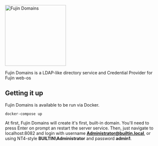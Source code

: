 <img src="https://cdn.vespotok.net/img/fujindomains.svg" alt="Fujin Domains" width="200"/>

Fujin Domains is a LDAP-like directory service and Credential Provider for Fujin web-os

## Getting it up
Fujin Domains is available to be run via Docker.


``
docker-compose up
``

At first, Fujin Domains will create it's first, built-in domain. You'll need to press Enter on prompt an restart the server service.
Then, just navigate to localhost:8082 and login with username **Administrator@builtin.local**, or using NT4-style **BUILTIN\Administrator** and password **admin1**.
